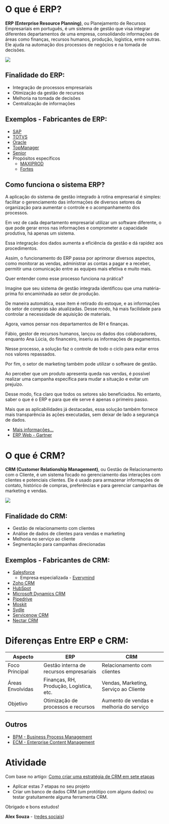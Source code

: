 # O que é ERP?

**ERP (Enterprise Resource Planning)**, ou Planejamento de Recursos Empresariais em português, é um sistema de gestão que visa integrar diferentes departamentos de uma empresa, consolidando informações de áreas como finanças, recursos humanos, produção, logística, entre outras. Ele ajuda na automação dos processos de negócios e na tomada de decisões.

![](https://www.totvs.com/wp-content/uploads/2023/05/mandala-ERP-v4-01-1-1-1536x1536.png)

## Finalidade do ERP:
- Integração de processos empresariais
- Otimização da gestão de recursos
- Melhoria na tomada de decisões
- Centralização de informações

## Exemplos - Fabricantes de ERP:
- [SAP](https://www.sap.com/brazil/cmp/dg/corporate-brand/index.html)
- [TOTVS](https://www.totvs.com/)
- [Oracle](https://www.oracle.com/br/erp/)
- [TopManager](https://rcnbs.com.br/)
- [Senior](https://www.senior.com.br/)
- Propósitos específicos
  - [MAXIPROD](https://maxiprod.com.br/)
  - [Fortes](https://www.fortestecnologia.com.br/gestao-corporativa/)

## Como funciona o sistema ERP?
A aplicação do sistema de gestão integrado à rotina empresarial é simples: facilitar o gerenciamento das informações de diversos setores da organização para aumentar o controle e o acompanhamento dos processos. 

Em vez de cada departamento empresarial utilizar um software diferente, o que pode gerar erros nas informações e comprometer a capacidade produtiva, há apenas um sistema.

Essa integração dos dados aumenta a eficiência da gestão e dá rapidez aos procedimentos. 

Assim, o funcionamento do ERP passa por aprimorar diversos aspectos, como monitorar as vendas, administrar as contas a pagar e a receber, permitir uma comunicação entre as equipes mais efetiva e muito mais.

Quer entender como esse processo funciona na prática? 

Imagine que seu sistema de gestão integrada identificou que uma matéria-prima foi encaminhada ao setor de produção. 

De maneira automática, esse item é retirado do estoque, e as informações do setor de compras são atualizadas. Desse modo, há mais facilidade para controlar a necessidade de aquisição de materiais.

Agora, vamos pensar nos departamentos de RH e finanças. 

Fábio, gestor de recursos humanos, lançou os dados dos colaboradores, enquanto Ana Lúcia, do financeiro, inseriu as informações de pagamentos. 

Nesse processo, a solução faz o controle de todo o ciclo para evitar erros nos valores repassados.

Por fim, o setor de marketing também pode utilizar o software de gestão. 

Ao perceber que um produto apresenta queda nas vendas, é possível realizar uma campanha específica para mudar a situação e evitar um prejuízo. 

Desse modo, fica claro que todos os setores são beneficiados. No entanto, saber o que é o ERP e para que ele serve é apenas o primeiro passo. 

Mais que as aplicabilidades já destacadas, essa solução também fornece mais transparência às ações executadas, sem deixar de lado a segurança de dados.

- [Mais informações...](https://www.totvs.com/blog/erp/o-que-e-erp/)
- [ERP Web - Gartner](https://www.gartner.com/doc/reprints?id=1-2EUFL45U&ct=230830&st=sb)

# O que é CRM?

**CRM (Customer Relationship Management)**, ou Gestão de Relacionamento com o Cliente, é um sistema focado no gerenciamento das interações com clientes e potenciais clientes. Ele é usado para armazenar informações de contato, histórico de compras, preferências e para gerenciar campanhas de marketing e vendas.

![](https://s3.amazonaws.com/ibc-portal/wp-content/uploads/2016/03/27081921/Entenda-o-que-%C3%A9-CRM.jpg)

## Finalidade do CRM:
- Gestão de relacionamento com clientes
- Análise de dados de clientes para vendas e marketing
- Melhoria no serviço ao cliente
- Segmentação para campanhas direcionadas

## Exemplos - Fabricantes de CRM:
- [Salesforce](https://www.salesforce.com/br/?ir=1)
  - Empresa especializada - [Everymind](https://everymind.com.br/)
- [Zoho CRM](https://www.zoho.com/pt-br/crm/)
- [HubSpot](https://www.hubspot.com/products/get-started-f049)
- [Microsoft Dynamics CRM](https://dynamics.microsoft.com/pt-br/crm/)
- [Pipedrive](https://www.pipedrive.com/pt/gettingstarted)
- [Moskit](https://www.moskitcrm.com/)
- [Sydle](https://www.sydle.com/crm/?customer-relationship-platform)
- [Servicenow CRM](https://www.servicenow.com/lpdem/demonow-beyond-crm.html)
- [Nectar CRM](https://marketing.nectarcrm.com.br/lp-ldm)

# Diferenças Entre ERP e CRM:

| Aspecto          | ERP                                               | CRM                                      |
|------------------|---------------------------------------------------|------------------------------------------|
| Foco Principal   | Gestão interna de recursos empresariais           | Relacionamento com clientes              |
| Áreas Envolvidas | Finanças, RH, Produção, Logística, etc.           | Vendas, Marketing, Serviço ao Cliente    |
| Objetivo         | Otimização de processos e recursos                | Aumento de vendas e melhoria do serviço  |

## Outros

- [BPM - Business Process Management](https://www.pipefy.com/pt-br/blog/business-process-management-bpm/)
- [ECM - Enterprise Content Management](https://www.totvs.com/blog/negocios/ecm/)

# Atividade
Com base no artigo: [Como criar uma estratégia de CRM em sete etapas](https://dynamics.microsoft.com/pt-br/crm/how-to-build-crm-strategy/)
- Aplicar estas 7 etapas no seu projeto
- Criar um banco de dados CRM (um protótipo com alguns dados) ou testar gratuitamente alguma ferramenta CRM.

Obrigado e bons estudos!

**Alex Souza** - ([redes sociais](https://linktr.ee/data.z))
